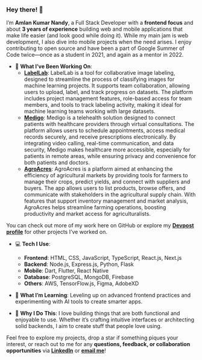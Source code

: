 ### Hey there! 👋

I’m **Amlan Kumar Nandy**, a Full Stack Developer with a **frontend focus** and about **3 years of experience** building web and mobile applications that make life easier (and look good while doing it). While my main jam is web development, I also dive into mobile projects when the need arises. I enjoy contributing to open source and have been a part of Google Summer of Code twice—once as a student in 2021, and again as a mentor in 2022.

- 🚀 **What I’ve Been Working On**:
  - **[LabelLab](https://github.com/amlannandy/LabelLab)**: LabelLab is a tool for collaborative image labeling, designed to streamline the process of classifying images for machine learning projects. It supports team collaboration, allowing users to upload, label, and track progress on datasets. The platform includes project management features, role-based access for team members, and tools to track labeling activity, making it ideal for machine learning teams working with large datasets.
  - **[Medigo](https://github.com/amlannandy/Medigo)**: Medigo is a telehealth solution designed to connect patients with healthcare providers through virtual consultations. The platform allows users to schedule appointments, access medical records securely, and receive prescriptions electronically. By integrating video calling, real-time communication, and data security, Medigo makes healthcare more accessible, especially for patients in remote areas, while ensuring privacy and convenience for both patients and doctors.
  - **[AgroAcres](https://github.com/amlannandy/AgroAcres)**: AgroAcres is a platform aimed at enhancing the efficiency of agricultural markets by providing tools for farmers to manage their crops, predict yields, and connect with suppliers and buyers. The app allows users to list products, browse offers, and communicate with stakeholders in the agricultural supply chain. With features that support inventory management and market analysis, AgroAcres helps streamline farming operations, boosting productivity and market access for agriculturalists.

You can check out more of my work here on GitHub or explore my **[Devpost profile](https://devpost.com/amlannandy5)** for other projects I’ve worked on.

- 💻 **Tech I Use**:
  - **Frontend**: HTML, CSS, JavaScript, TypeScript, React.js, Next.js
  - **Backend**: Node.js, Express.js, Python, Flask
  - **Mobile**: Dart, Flutter, React Native
  - **Database**: PostgreSQL, MongoDB, Firebase
  - **Others**: AWS, TensorFlow.js, Figma, AdobeXD

- 🌱 **What I’m Learning**: Leveling up on advanced frontend practices and experimenting with AI tools to create smarter apps.

- 🎯 **Why I Do This**: I love building things that are both functional and enjoyable to use. Whether it’s crafting intuitive interfaces or architecting solid backends, I aim to create stuff that people love using.

Feel free to explore my projects, drop a star if something piques your interest, or reach out to me for any **questions, feedback, or collaboration opportunities** via **[LinkedIn](https://www.linkedin.com/in/amlan-nandy/)** or **[email me](mailto:amlannandy5@gmail.com)**!
